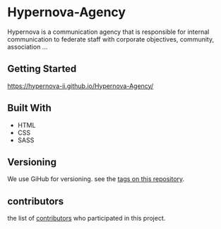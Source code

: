 # Hypernova-Agency

Hypernova is a communication agency that is responsible for internal communication to federate staff with corporate objectives, community, association ...

## Getting Started

https://hypernova-ii.github.io/Hypernova-Agency/

## Built With

* HTML
* CSS
* SASS

## Versioning

We use GiHub for versioning. see the [tags on this repository](https://github.com/Hypernova-II/Hypernova-Agency/tags). 

## contributors

the list of [contributors](https://github.com/Hypernova-II/Hypernova-Agency/graphs/contributors) who participated in this project.
